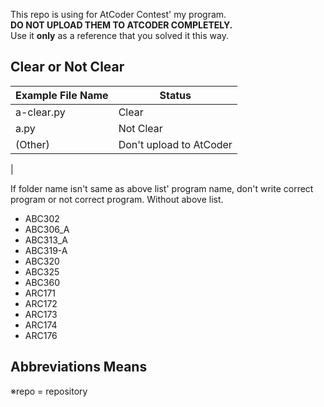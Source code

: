 This repo is using for AtCoder Contest' my program.  
**DO NOT UPLOAD THEM TO ATCODER COMPLETELY.**  
Use it **only** as a reference that you solved it this way.
## Clear or Not Clear

|Example File Name|Status|
|-|-|
|a-clear.py|Clear|
|a.py|Not Clear|
|(Other)|Don't upload to AtCoder|
|

If folder name isn't same as above list' program name, don't write correct program or not correct program.
Without above list.

- ABC302
- ABC306_A
- ABC313_A
- ABC319-A
- ABC320
- ABC325
- ABC360
- ARC171
- ARC172
- ARC173
- ARC174
- ARC176


## Abbreviations Means
※repo = repository